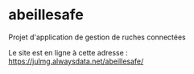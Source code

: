 # abeillesafe
Projet d'application de gestion de ruches connectées

Le site est en ligne à cette adresse : https://julmg.alwaysdata.net/abeillesafe/
